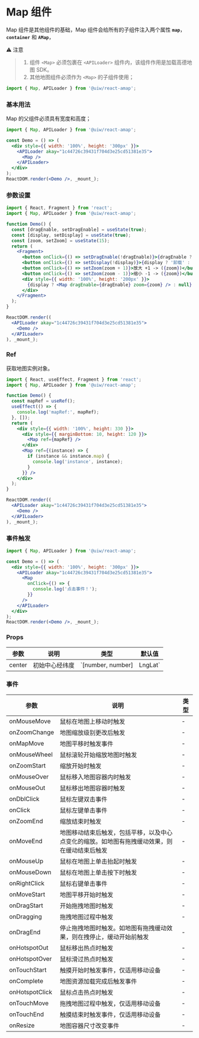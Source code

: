 Map 组件
===

Map 组件是其他组件的基础，Map 组件会给所有的子组件注入两个属性 **`map`**，**`container`** 和 **`AMap`**，

⚠️ 注意

> 1. 组件 `<Map>` 必须包裹在 `<APILoader>` 组件内，该组件作用是加载高德地图 SDK。  
> 2. 其他地图组件必须作为 `<Map>` 的子组件使用；

```jsx
import { Map, APILoader } from '@uiw/react-amap';
```

### 基本用法

Map 的父组件必须具有宽度和高度；

<!--DemoStart,bgWhite--> 
```jsx
import { Map, APILoader } from '@uiw/react-amap';

const Demo = () => (
  <div style={{ width: '100%', height: '300px' }}>
    <APILoader akay="1c44726c39431f704d3e25cd51381e35">
      <Map />
    </APILoader>
  </div>
);
ReactDOM.render(<Demo />, _mount_);
```
<!--End-->

### 参数设置

<!--DemoStart,bgWhite--> 
```jsx
import { React, Fragment } from 'react';
import { Map, APILoader } from '@uiw/react-amap';

function Demo() {
  const [dragEnable, setDragEnable] = useState(true);
  const [display, setDisplay] = useState(true);
  const [zoom, setZoom] = useState(15);
  return (
    <Fragment>
      <button onClick={() => setDragEnable(!dragEnable)}>{dragEnable ? '禁用' : '启用'}拖拽</button>
      <button onClick={() => setDisplay(!display)}>{display ? '卸载' : '加载'}地图</button>
      <button onClick={() => setZoom(zoom + 1)}>放大 +1 -> ({zoom})</button>
      <button onClick={() => setZoom(zoom - 1)}>缩小 -1 -> ({zoom})</button>
      <div style={{ width: '100%', height: '200px' }}>
        {display ? <Map dragEnable={dragEnable} zoom={zoom} /> : null}
      </div>
    </Fragment>
  );
}

ReactDOM.render((
  <APILoader akay="1c44726c39431f704d3e25cd51381e35">
    <Demo />
  </APILoader>
), _mount_);
```
<!--End-->

### Ref

获取地图实例对象。

<!--DemoStart,bgWhite--> 
```jsx
import { React, useEffect, Fragment } from 'react';
import { Map, APILoader } from '@uiw/react-amap';

function Demo() {
  const mapRef = useRef();
  useEffect(() => {
    console.log('mapRef:', mapRef);
  }, []);
  return (
    <div style={{ width: '100%', height: 330 }}>
      <div style={{ marginBottom: 10, height: 120 }}>
        <Map ref={mapRef} /> 
      </div>
      <Map ref={(instance) => {
        if (instance && instance.map) {
          console.log('instance', instance);
        }
      }} />
    </div>
  );
}

ReactDOM.render((
  <APILoader akay="1c44726c39431f704d3e25cd51381e35">
    <Demo />
  </APILoader>
), _mount_);
```
<!--End-->

### 事件触发

<!--DemoStart,bgWhite--> 
```jsx
import { Map, APILoader } from '@uiw/react-amap';

const Demo = () => (
  <div style={{ width: '100%', height: '300px' }}>
    <APILoader akay="1c44726c39431f704d3e25cd51381e35">
      <Map
        onClick={() => {
          console.log('点击事件！');
        }}
      />
    </APILoader>
  </div>
);
ReactDOM.render(<Demo />, _mount_);
```
<!--End-->

### Props

| 参数 | 说明 | 类型 | 默认值 |
|--------- |-------- |--------- |-------- |
| center | 初始中心经纬度 | `[number, number] | LngLat` | - |

### 事件

| 参数 | 说明 | 类型 |
| ---- | ---- | ---- |
| onMouseMove | 鼠标在地图上移动时触发 | - |
| onZoomChange | 地图缩放级别更改后触发 | - |
| onMapMove | 地图平移时触发事件 | - |
| onMouseWheel | 鼠标滚轮开始缩放地图时触发 | - |
| onZoomStart | 缩放开始时触发 | - |
| onMouseOver | 鼠标移入地图容器内时触发 | - |
| onMouseOut | 鼠标移出地图容器时触发 | - |
| onDblClick | 鼠标左键双击事件 | - |
| onClick | 鼠标左键单击事件 | - |
| onZoomEnd | 缩放结束时触发 | - |
| onMoveEnd | 地图移动结束后触发，包括平移，以及中心点变化的缩放。如地图有拖拽缓动效果，则在缓动结束后触发 | - |
| onMouseUp | 鼠标在地图上单击抬起时触发 | - |
| onMouseDown | 鼠标在地图上单击按下时触发 | - |
| onRightClick | 鼠标右键单击事件 | - |
| onMoveStart | 地图平移开始时触发 | - |
| onDragStart | 开始拖拽地图时触发 | - |
| onDragging | 拖拽地图过程中触发 | - |
| onDragEnd | 停止拖拽地图时触发。如地图有拖拽缓动效果，则在拽停止，缓动开始前触发 | - |
| onHotspotOut | 鼠标移出热点时触发 | - |
| onHotspotOver | 鼠标滑过热点时触发 | - |
| onTouchStart | 触摸开始时触发事件，仅适用移动设备 | - |
| onComplete | 地图资源加载完成后触发事件 | - |
| onHotspotClick | 鼠标点击热点时触发 | - |
| onTouchMove | 拖拽地图过程中触发，仅适用移动设备 | - |
| onTouchEnd | 触摸结束时触发事件，仅适用移动设备 | - |
| onResize | 地图容器尺寸改变事件 | - |